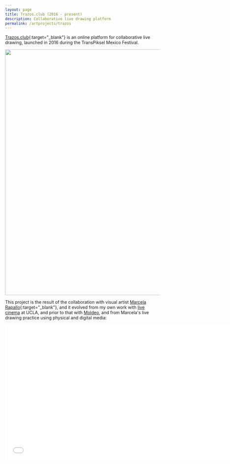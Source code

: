```yaml
---
layout: page
title: Trazos.club (2016 - present)
description: Collaborative live drawing platform
permalink: /artprojects/trazos
---
```


[Trazos.club](http://trazos.club/){:target="_blank"} is an online platform for collaborative live drawing, launched in 2016 during the TransPiksel Mexico Festival.

<img width="800" src="http://portfolio.andrescolubri.net/images/intro-trazos.gif" style="background:none; border:none; box-shadow:none"/>

This project is the result of the collaboration with visual artist [Marcela Rapallo](http://marcelarapallo.com.ar/){:target="_blank"}, and it evolved from my own work with
[live cinema](/artprojects/latent) at UCLA, and prior to that with [Moldeo](/artprojects/crave), and from Marcela's live drawing practice using physical and digital media:

<iframe width="740" height="440" src="//www.youtube.com/embed/9IcbwkoXfTs" frameborder="0" allowfullscreen></iframe>
